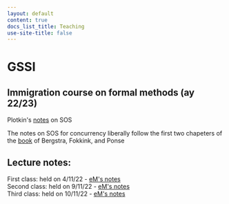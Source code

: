 ```yaml
---
layout: default
content: true
docs_list_title: Teaching
use-site-title: false
---
```


# GSSI
## Immigration course on formal methods (ay 22/23)

Plotkin's <a href="https://emwww.github.io/home/teaching/immigration_course/plotkin_a_structural_approach_to_operational_semantics.pdf">notes</a> on SOS

The notes on SOS for concurrency liberally follow the  first two chapeters of the <a href="https://emwww.github.io/home/teaching/immigration_course/bergstra_fokkink_ponse_process_algebra_with_recursive_operations_handbook.pdf">book</a> of Bergstra, Fokkink, and Ponse

## Lecture notes:
First class: held on 4/11/22 - [eM's notes](https://emwww.github.io/home/teaching/immigration_course/22_23/l1_notes.pdf)  
Second class: held on 9/11/22 - [eM's notes](https://emwww.github.io/home/teaching/immigration_course/22_23/l2_notes.pdf)  
Third class: held on 10/11/22 - [eM's notes](https://emwww.github.io/home/teaching/immigration_course/22_23/l3_notes.pdf)  
<!-- Fourth class: held on 4/11/22 - [eM's notes](https://emwww.github.io/home/teaching/immigration_course/22_23/l4_notes.pdf) -->
<!-- Fift class: held on 4/11/22 - [eM's notes](https://emwww.github.io/home/teaching/immigration_course/22_23/l5_notes.pdf) -->

